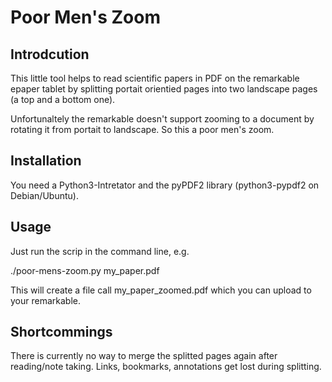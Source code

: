 # Poor Men's Zoom

## Introdcution
 
This little tool helps to read scientific papers in PDF on the remarkable epaper tablet by
splitting portait orientied pages into two landscape pages (a top and a bottom one).

Unfortunaltely the remarkable doesn't support zooming to a document by rotating it from
portait to landscape. So this a poor men's zoom.

## Installation

You need a Python3-Intretator and the pyPDF2 library (python3-pypdf2 on Debian/Ubuntu).

## Usage

Just run the scrip in the command line, e.g.

 ./poor-mens-zoom.py my_paper.pdf

This will create a file call my_paper_zoomed.pdf which you can upload to your remarkable.

## Shortcommings

There is currently no way to merge the splitted pages again after reading/note taking.
Links, bookmarks, annotations get lost during splitting.
